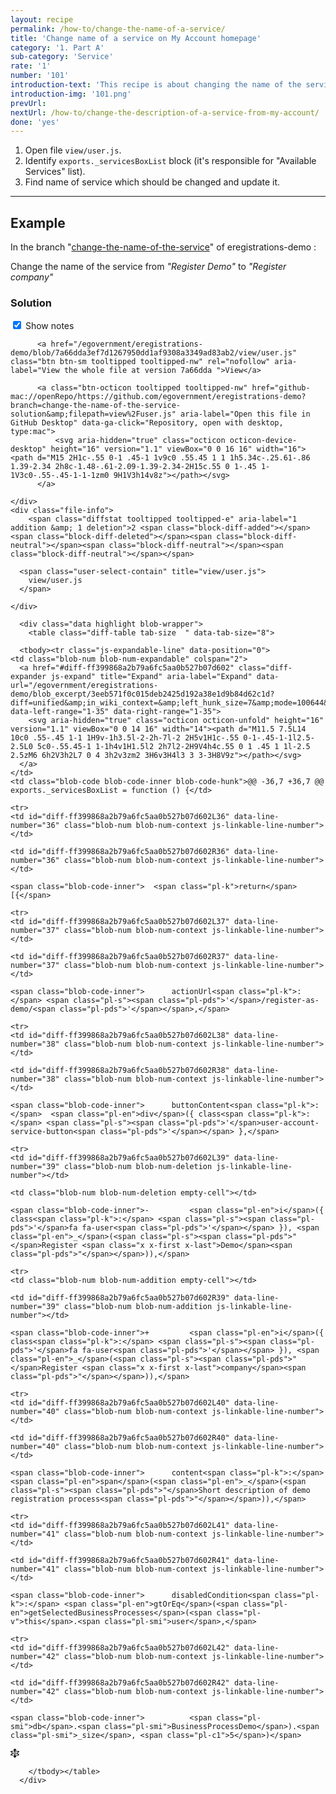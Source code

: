 ```yaml
---
layout: recipe
permalink: /how-to/change-the-name-of-a-service/
title: 'Change name of a service on My Account homepage'
category: '1. Part A'
sub-category: 'Service'
rate: '1'
number: '101'
introduction-text: 'This recipe is about changing the name of the service in the "Available services" section of My Account.<br>The "Available services" section of MyAccount is managed by the `servicesBoxList` block.'
introduction-img: '101.png'
prevUrl: 
nextUrl: /how-to/change-the-description-of-a-service-from-my-account/
done: 'yes'
---
```


1. Open file `view/user.js`.
2. Identify `exports._servicesBoxList` block (it's responsible for "Available Services" list).
3. Find name of service which should be changed and update it.

---

## Example

In the branch "[change-the-name-of-the-service](https://github.com/egovernment/eregistrations-demo/tree/change-the-name-of-the-service)" of eregistrations-demo :

Change the name of the service from *"Register Demo"* to *"Register company"*

### Solution

<div id="files" class="diff-view " onclick="window.open('https://github.com/egovernment/eregistrations-demo/compare/change-the-name-of-the-service...change-the-name-of-the-service-solution#files')">
      
<a name="diff-ff399868a2b79a6fc5aa0b527b07d602"></a>
<div id="diff-0" class="file js-details-container
             
             
             
             
             show-inline-notes
           ">
  <div class="file-header" data-path="view/user.js">
    <div class="file-actions">
        <span class="show-file-notes">
          <label>
            <input type="checkbox" checked="checked" class="js-toggle-file-notes">
            Show notes
          </label>
        </span>

          <a href="/egovernment/eregistrations-demo/blob/7a66dda3ef7d1267950dd1af9308a3349ad83ab2/view/user.js" class="btn btn-sm tooltipped tooltipped-nw" rel="nofollow" aria-label="View the whole file at version 7a66dda ">View</a>

          <a class="btn-octicon tooltipped tooltipped-nw" href="github-mac://openRepo/https://github.com/egovernment/eregistrations-demo?branch=change-the-name-of-the-service-solution&amp;filepath=view%2Fuser.js" aria-label="Open this file in GitHub Desktop" data-ga-click="Repository, open with desktop, type:mac">
              <svg aria-hidden="true" class="octicon octicon-device-desktop" height="16" version="1.1" viewBox="0 0 16 16" width="16"><path d="M15 2H1c-.55 0-1 .45-1 1v9c0 .55.45 1 1 1h5.34c-.25.61-.86 1.39-2.34 2h8c-1.48-.61-2.09-1.39-2.34-2H15c.55 0 1-.45 1-1V3c0-.55-.45-1-1-1zm0 9H1V3h14v8z"></path></svg>
          </a>

    </div>
    <div class="file-info">
        <span class="diffstat tooltipped tooltipped-e" aria-label="1 addition &amp; 1 deletion">2 <span class="block-diff-added"></span><span class="block-diff-deleted"></span><span class="block-diff-neutral"></span><span class="block-diff-neutral"></span><span class="block-diff-neutral"></span></span>

      <span class="user-select-contain" title="view/user.js">
        view/user.js
      </span>
      
    </div>
  </div>

      <div class="data highlight blob-wrapper">
        <table class="diff-table tab-size  " data-tab-size="8">
          
      <tbody><tr class="js-expandable-line" data-position="0">
    <td class="blob-num blob-num-expandable" colspan="2">
      <a href="#diff-ff399868a2b79a6fc5aa0b527b07d602" class="diff-expander js-expand" title="Expand" aria-label="Expand" data-url="/egovernment/eregistrations-demo/blob_excerpt/3eeb571f0c015deb2425d192a38e1d9b84d62c1d?diff=unified&amp;in_wiki_context=&amp;left_hunk_size=7&amp;mode=100644&amp;next_line_num_left=36&amp;next_line_num_right=36&amp;path=view%2Fuser.js&amp;prev_line_num_left=&amp;prev_line_num_right=&amp;right_hunk_size=7" data-left-range="1-35" data-right-range="1-35">
        <svg aria-hidden="true" class="octicon octicon-unfold" height="16" version="1.1" viewBox="0 0 14 16" width="14"><path d="M11.5 7.5L14 10c0 .55-.45 1-1 1H9v-1h3.5l-2-2h-7l-2 2H5v1H1c-.55 0-1-.45-1-1l2.5-2.5L0 5c0-.55.45-1 1-1h4v1H1.5l2 2h7l2-2H9V4h4c.55 0 1 .45 1 1l-2.5 2.5zM6 6h2V3h2L7 0 4 3h2v3zm2 3H6v3H4l3 3 3-3H8V9z"></path></svg>
      </a>
    </td>
    <td class="blob-code blob-code-inner blob-code-hunk">@@ -36,7 +36,7 @@ exports._servicesBoxList = function () {</td>
  </tr>

    <tr>
    <td id="diff-ff399868a2b79a6fc5aa0b527b07d602L36" data-line-number="36" class="blob-num blob-num-context js-linkable-line-number"></td>

    <td id="diff-ff399868a2b79a6fc5aa0b527b07d602R36" data-line-number="36" class="blob-num blob-num-context js-linkable-line-number"></td>

  <td class="blob-code blob-code-context">

    <span class="blob-code-inner"> 	<span class="pl-k">return</span> [{</span>

  </td>
</tr>


    <tr>
    <td id="diff-ff399868a2b79a6fc5aa0b527b07d602L37" data-line-number="37" class="blob-num blob-num-context js-linkable-line-number"></td>

    <td id="diff-ff399868a2b79a6fc5aa0b527b07d602R37" data-line-number="37" class="blob-num blob-num-context js-linkable-line-number"></td>

  <td class="blob-code blob-code-context">

    <span class="blob-code-inner"> 		actionUrl<span class="pl-k">:</span> <span class="pl-s"><span class="pl-pds">'</span>/register-as-demo/<span class="pl-pds">'</span></span>,</span>

  </td>
</tr>


    <tr>
    <td id="diff-ff399868a2b79a6fc5aa0b527b07d602L38" data-line-number="38" class="blob-num blob-num-context js-linkable-line-number"></td>

    <td id="diff-ff399868a2b79a6fc5aa0b527b07d602R38" data-line-number="38" class="blob-num blob-num-context js-linkable-line-number"></td>

  <td class="blob-code blob-code-context">

    <span class="blob-code-inner"> 		buttonContent<span class="pl-k">:</span>  <span class="pl-en">div</span>({ class<span class="pl-k">:</span> <span class="pl-s"><span class="pl-pds">'</span>user-account-service-button<span class="pl-pds">'</span></span> },</span>

  </td>
</tr>


    <tr>
    <td id="diff-ff399868a2b79a6fc5aa0b527b07d602L39" data-line-number="39" class="blob-num blob-num-deletion js-linkable-line-number"></td>

    <td class="blob-num blob-num-deletion empty-cell"></td>

  <td class="blob-code blob-code-deletion">

    <span class="blob-code-inner">-			<span class="pl-en">i</span>({ class<span class="pl-k">:</span> <span class="pl-s"><span class="pl-pds">'</span>fa fa-user<span class="pl-pds">'</span></span> }), <span class="pl-en">_</span>(<span class="pl-s"><span class="pl-pds">"</span>Register <span class="x x-first x-last">Demo</span><span class="pl-pds">"</span></span>)),</span>

  </td>
</tr>


    <tr>
    <td class="blob-num blob-num-addition empty-cell"></td>

    <td id="diff-ff399868a2b79a6fc5aa0b527b07d602R39" data-line-number="39" class="blob-num blob-num-addition js-linkable-line-number"></td>

  <td class="blob-code blob-code-addition">

    <span class="blob-code-inner">+			<span class="pl-en">i</span>({ class<span class="pl-k">:</span> <span class="pl-s"><span class="pl-pds">'</span>fa fa-user<span class="pl-pds">'</span></span> }), <span class="pl-en">_</span>(<span class="pl-s"><span class="pl-pds">"</span>Register <span class="x x-first x-last">company</span><span class="pl-pds">"</span></span>)),</span>

  </td>
</tr>


    <tr>
    <td id="diff-ff399868a2b79a6fc5aa0b527b07d602L40" data-line-number="40" class="blob-num blob-num-context js-linkable-line-number"></td>

    <td id="diff-ff399868a2b79a6fc5aa0b527b07d602R40" data-line-number="40" class="blob-num blob-num-context js-linkable-line-number"></td>

  <td class="blob-code blob-code-context">

    <span class="blob-code-inner"> 		content<span class="pl-k">:</span> <span class="pl-en">span</span>(<span class="pl-en">_</span>(<span class="pl-s"><span class="pl-pds">"</span>Short description of demo registration process<span class="pl-pds">"</span></span>)),</span>

  </td>
</tr>


    <tr>
    <td id="diff-ff399868a2b79a6fc5aa0b527b07d602L41" data-line-number="41" class="blob-num blob-num-context js-linkable-line-number"></td>

    <td id="diff-ff399868a2b79a6fc5aa0b527b07d602R41" data-line-number="41" class="blob-num blob-num-context js-linkable-line-number"></td>

  <td class="blob-code blob-code-context">

    <span class="blob-code-inner"> 		disabledCondition<span class="pl-k">:</span> <span class="pl-en">gtOrEq</span>(<span class="pl-en">getSelectedBusinessProcesses</span>(<span class="pl-v">this</span>.<span class="pl-smi">user</span>,</span>

  </td>
</tr>


    <tr>
    <td id="diff-ff399868a2b79a6fc5aa0b527b07d602L42" data-line-number="42" class="blob-num blob-num-context js-linkable-line-number"></td>

    <td id="diff-ff399868a2b79a6fc5aa0b527b07d602R42" data-line-number="42" class="blob-num blob-num-context js-linkable-line-number"></td>

  <td class="blob-code blob-code-context">

    <span class="blob-code-inner"> 			<span class="pl-smi">db</span>.<span class="pl-smi">BusinessProcessDemo</span>).<span class="pl-smi">_size</span>, <span class="pl-c1">5</span>)</span>

  </td>
</tr>


  <tr class="js-expandable-line">
   <td class="blob-num blob-num-expandable" colspan="2">
     <a href="#diff-ff399868a2b79a6fc5aa0b527b07d602" class="diff-expander js-expand" title="Expand" aria-label="Expand" data-url="/egovernment/eregistrations-demo/blob_excerpt/3eeb571f0c015deb2425d192a38e1d9b84d62c1d?diff=unified&amp;in_wiki_context=&amp;mode=100644&amp;path=view%2Fuser.js&amp;prev_line_num_left=42&amp;prev_line_num_right=42" data-left-range="43-44" data-right-range="43-44">
       <svg aria-hidden="true" class="octicon octicon-unfold" height="16" version="1.1" viewBox="0 0 14 16" width="14"><path d="M11.5 7.5L14 10c0 .55-.45 1-1 1H9v-1h3.5l-2-2h-7l-2 2H5v1H1c-.55 0-1-.45-1-1l2.5-2.5L0 5c0-.55.45-1 1-1h4v1H1.5l2 2h7l2-2H9V4h4c.55 0 1 .45 1 1l-2.5 2.5zM6 6h2V3h2L7 0 4 3h2v3zm2 3H6v3H4l3 3 3-3H8V9z"></path></svg>
     </a>
   </td>
   <td class="blob-code blob-code-expandable"></td>
  </tr>

        </tbody></table>
      </div>
</div>

</div>
